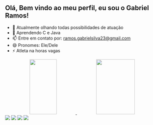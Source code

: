 ## Olá, Bem vindo ao meu perfil, eu sou o Gabriel Ramos!

- 🔭 Atualmente olhando todas possibilidades de atuação
- 🌱 Aprendendo C e Java
- 📫 Entre em contato por: ramos.gabrielsilva23@gmail.com
- 😄 Pronomes: Ele/Dele
- ⚡ Atleta na horas vagas
 
<div align="center">
  <a href="https://github.com/gabrielramos731">
  <img width="42%" height="180em" src="https://github-readme-stats.vercel.app/api?username=gabrielramos731&show_icons=true&theme=dracula&include_all_commits=true&count_private=true"/>
  <img width="50%" height="180em" src="https://github-readme-stats.vercel.app/api/top-langs/?username=gabrielramos731&layout=compact&langs_count=7&theme=dracula"/>
</div>
 
 <div> 
  <a href="https://instagram.com/gaaabriel.ra" target="_blank"><img src="https://img.shields.io/badge/-Instagram-%23E4405F?style=for-the-badge&logo=instagram&logoColor=white" target="_blank"></a>
  <a href = "mailto:ramos.gabrielsilva23@gmail.com"><img src="https://img.shields.io/badge/-Gmail-%23333?style=for-the-badge&logo=gmail&logoColor=white" target="_blank"></a>
  <a href="https://www.linkedin.com/in/gabriel-silva-06b050204" target="_blank"><img src="https://img.shields.io/badge/-LinkedIn-%230077B5?style=for-the-badge&logo=linkedin&logoColor=white" target="_blank"></a>
  <a href="https://medium.com/@ramos.gabrielsilva23" target="_blank"><img src="https://img.shields.io/badge/Medium-12100E?style=for-the-badge&logo=medium&logoColor=white" target="_blank"></a>
 
</div>
